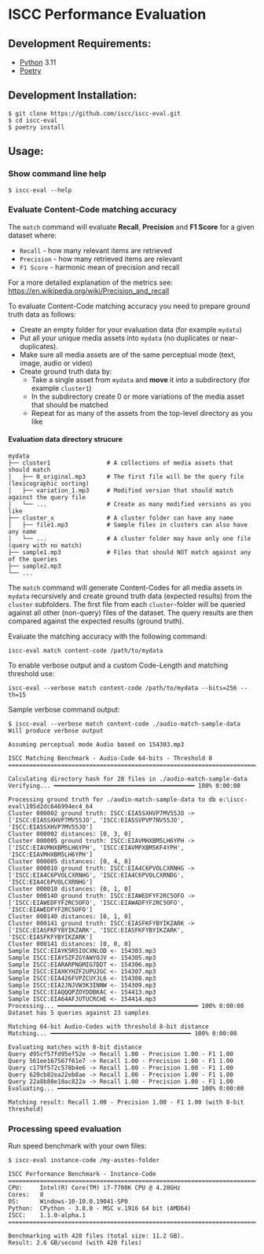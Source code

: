 # ISCC Performance Evaluation

## Development Requirements:

- [Python](https://www.python.org/)  3.11
- [Poetry](https://pypi.org/project/poetry/)

## Development Installation:

```shell
$ git clone https://github.com/iscc/iscc-eval.git
$ cd iscc-eval
$ poetry install
```

## Usage:

### Show command line help

```shell
$ iscc-eval --help
```

### Evaluate Content-Code matching accuracy

The `match` command will evaluate **Recall**, **Precision** and **F1 Score** for a given dataset
where:

- `Recall` - how many relevant items are retrieved
- `Precision` - how many retrieved items are relevant
- `F1 Score` - harmonic mean of precision and recall

For a more detailed explanation of the metrics see:
https://en.wikipedia.org/wiki/Precision_and_recall

To evaluate Content-Code matching accuracy you need to prepare ground truth data as follows:

- Create an empty folder for your evaluation data (for example `mydata`)
- Put all your unique media assets into `mydata` (no duplicates or near-duplicates).
- Make sure all media assets are of the same perceptual mode (text, image, audio or video)
- Create ground truth data by:
  - Take a single asset from `mydata` and **move** it into a subdirectory (for example `cluster1`)
  - In the subdirectory create 0 or more variations of the media asset that should be matched
  - Repeat for as many of the assets from the top-level directory as you like

#### Evaluation data directory strucure

    mydata
    ├── cluster1                # A collections of media assets that should match
    │   ├── 0_original.mp3      # The first file will be the query file (lexicographic sorting)
    │   ├── variation_1.mp3     # Modified version that should match against the query file
    │   └── ...                 # Create as many modified versions as you like
    ├── cluster_x               # A cluster folder can have any name
    │   ├── file1.mp3           # Sample files in clusters can also have any name
    │   └── ...                 # A cluster folder may have only one file (query with no match)
    ├── sample1.mp3             # Files that should NOT match against any of the queries
    ├── sample2.mp3
    └── ...

The `match` command will generate Content-Codes for all media assets in `mydata` recursively and
create ground truth data (expected results) from the `cluster` subfolders.
The first file from each `cluster`-folder will be queried against all other (non-query) files of
the dataset. The query results are then compared against the expected results (ground truth).

Evaluate the matching accuracy with the following command:

```shell
iscc-eval match content-code /path/to/mydata
```

To enable verbose output and a custom Code-Length and matching threshold use:

```shell
iscc-eval --verbose match content-code /path/to/mydata --bits=256 --th=15
```

Sample verbose command output:

```shell
$ iscc-eval --verbose match content-code ./audio-match-sample-data
Will produce verbose output

Assuming perceptual mode Audio based on 154303.mp3

ISCC Matching Benchmark - Audio-Code 64-bits - Threshold 8
==========================================================================

Calculating directory hash for 28 files in ./audio-match-sample-data
Verifying... ━━━━━━━━━━━━━━━━━━━━━━━━━━━━━━━━━━━━━━━━ 100% 0:00:00

Processing ground truth for ./audio-match-sample-data to db e:\iscc-eval\195d2dc646994ec4_64
Cluster 000002 ground truth: ISCC:EIA5SXHVP7MV55JO -> ['ISCC:EIA5SXHVP7MV55JO', 'ISCC:EIA5SVPVP7NV55JO', 'ISCC:EIA5SXHVP7MV55JO']
Cluster 000002 distances: [0, 3, 0]
Cluster 000005 ground truth: ISCC:EIAVMHXBM5LH6YPH -> ['ISCC:EIAVMHXBM5LH6YPH', 'ISCC:EIAVMPXBM5KF4YPH', 'ISCC:EIAVMHXBM5LH6YPH']
Cluster 000005 distances: [0, 4, 0]
Cluster 000010 ground truth: ISCC:EIA4C6PVOLCXRNHG -> ['ISCC:EIA4C6PVOLCXRNHG', 'ISCC:EIA4C6PVOLCXRNDG', 'ISCC:EIA4C6PVOLCXRNHG']
Cluster 000010 distances: [0, 1, 0]
Cluster 000140 ground truth: ISCC:EIAWEDFYF2RC5OFO -> ['ISCC:EIAWEDFYF2RC5OFO', 'ISCC:EIAWADFYF2RC5OFO', 'ISCC:EIAWEDFYF2RC5OFO']
Cluster 000140 distances: [0, 1, 0]
Cluster 000141 ground truth: ISCC:EIASFKFYBYIKZARK -> ['ISCC:EIASFKFYBYIKZARK', 'ISCC:EIASFKFYBYIKZARK', 'ISCC:EIASFKFYBYIKZARK']
Cluster 000141 distances: [0, 0, 0]
Sample ISCC:EIAYK5R5IOCXNLOD <- 154303.mp3
Sample ISCC:EIAYSZFZGYAWYOJV <- 154305.mp3
Sample ISCC:EIARARPNGMIG7DDT <- 154306.mp3
Sample ISCC:EIAXKYHZF2UPU2GC <- 154307.mp3
Sample ISCC:EIA426FVPZCUYJL6 <- 154308.mp3
Sample ISCC:EIA2JNJVW3K3INNW <- 154309.mp3
Sample ISCC:EIAQQQPZOYDDBKAC <- 154413.mp3
Sample ISCC:EIA64AFJUTUCRCHE <- 154414.mp3
Processing... ━━━━━━━━━━━━━━━━━━━━━━━━━━━━━━━━━━━━━━━━ 100% 0:00:00
Dataset has 5 queries against 23 samples

Matching 64-bit Audio-Codes with threshold 8-bit distance
Matching... ━━━━━━━━━━━━━━━━━━━━━━━━━━━━━━━━━━━━━━━━ 100% 0:00:00

Evaluating matches with 8-bit distance
Query d95cf57fd95ef52e -> Recall 1.00 - Precision 1.00 - F1 1.00
Query 561ee167567f61e7 -> Recall 1.00 - Precision 1.00 - F1 1.00
Query c179f572c578b4e6 -> Recall 1.00 - Precision 1.00 - F1 1.00
Query 620cb82ea22eb8ae -> Recall 1.00 - Precision 1.00 - F1 1.00
Query 22a8b80e10ac822a -> Recall 1.00 - Precision 1.00 - F1 1.00
Evaluating... ━━━━━━━━━━━━━━━━━━━━━━━━━━━━━━━━━━━━━━━━ 100% 0:00:00

Matching result: Recall 1.00 - Precision 1.00 - F1 1.00 (with 8-bit threshold)

```



### Processing speed evaluation

Run speed benchmark with your own files:

```shell
$ iscc-eval instance-code /my-asstes-folder

ISCC Performance Benchmark - Instance-Code
==========================================================================
CPU:     Intel(R) Core(TM) i7-7700K CPU @ 4.20GHz
Cores:   8
OS:      Windows-10-10.0.19041-SP0
Python:  CPython - 3.8.0 - MSC v.1916 64 bit (AMD64)
ISCC:    1.1.0-alpha.1
==========================================================================

Benchmarking with 420 files (total size: 11.2 GB).
Result: 2.6 GB/second (with 420 files)
```

